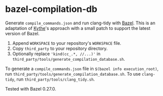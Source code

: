 # bazel-compilation-db
Generate `compile_commands.json` and run clang-tidy with [Bazel][bazel].
This is an adaptation of [Kythe][kythe]'s approach with a small patch to support the latest version of Bazel.

1. Append `WORKSPACE` to your repository's `WORKSPACE` file.
2. Copy `third_party` to your repository directory.
3. Optionally replace `'kind(cc_.*, //...)'` in `third_party/tools/generate_compilation_database.sh`.

To generate a `compile_commands.json` file in `$(bazel info execution_root)`, run `third_party/tools/generate_compilation_database.sh`.
To use `clang-tidy`, run `third_party/tools/clang_tidy.sh`.

Tested with Bazel 0.27.0.

[bazel]: https://bazel.build/
[kythe]: https://github.com/google/kythe
